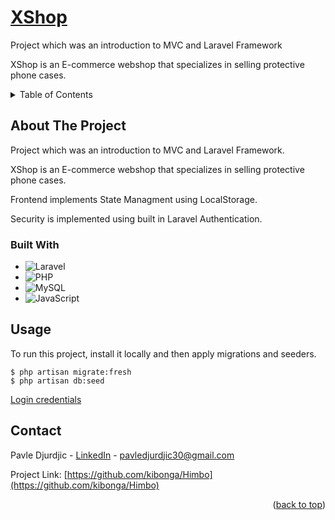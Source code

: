 <!-- PROJECT LOGO -->
<div>
  <h1>
    <a href="https://github.com/kibonga/Alexandria">
      XShop
    </a>
  </h1>

  <p>Project which was an introduction to MVC and Laravel Framework</p>
  <p>
    XShop is an E-commerce webshop that specializes in selling protective phone cases.
  </p>
</div>



<!-- TABLE OF CONTENTS -->
<details>
  <summary>Table of Contents</summary>
  <ol>
    <li>
      <a href="#about-the-project">About The Project</a>
    </li>
    <li><a href="#built-with">Built with</a></li>
    <li><a href="#usage">Usage</a></li>
    <li><a href="#contact">Contact</a></li>
  </ol>
</details>



<!-- ABOUT THE PROJECT -->
## About The Project
<p>Project which was an introduction to MVC and Laravel Framework.</p>
<p>XShop is an E-commerce webshop that specializes in selling protective phone cases.<p/>
<p>Frontend implements State Managment using LocalStorage.</p>
<p>Security is implemented using built in Laravel Authentication.</p>

### Built With

* ![Laravel](https://img.shields.io/badge/laravel-%23FF2D20.svg?style=for-the-badge&logo=laravel&logoColor=white)
* ![PHP](https://img.shields.io/badge/php-%23777BB4.svg?style=for-the-badge&logo=php&logoColor=white)
* ![MySQL](https://img.shields.io/badge/mysql-%2300f.svg?style=for-the-badge&logo=mysql&logoColor=white)
* ![JavaScript](https://img.shields.io/badge/javascript-%23323330.svg?style=for-the-badge&logo=javascript&logoColor=%23F7DF1E)

## Usage

<p>To run this project, install it locally and then apply migrations and seeders.</p>

```
$ php artisan migrate:fresh
$ php artisan db:seed
```

<p><a href="https://github.com/kibonga/XShop/blob/aa8b4a294a1983f033cec133bd38d7379ef15471/xshop_login_credentials.txt" alt="link_xshop_login_credentials">Login credentials</a></p>


<!-- CONTACT -->
## Contact

Pavle Djurdjic - <a href="https://www.linkedin.com/in/pavledjurdjic/" alt="pavledjurdjic_linkedIn">LinkedIn</a> - pavledjurdjic30@gmail.com

Project Link: [https://github.com/kibonga/Himbo](https://github.com/kibonga/Himbo)

<p align="right">(<a href="#top">back to top</a>)</p>

